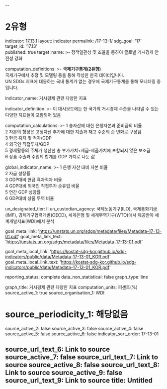 --
# 2유형
indicator: 17.13.1
layout: indicator
permalink: /17-13-1/
sdg_goal: '17'
target_id: '17.13'  
published: true
target_name: >-
  정책일관성 및 조율을 통하여 글로벌 거시경제 안전성 강화
  
computation_definitions: >-
 <b> 국제기구통계(2유형) </b>   <br>
 국제기구에서 추정 및 모델링 등을 통해 작성한 한국 데이터입니다.  <br> 
 UN SDGs 지표에 대응하는 국내 통계가 없는 경우에 국제기구통계를 통해 모니터링 중입니다.

indicator_name: 거시경제 관련 다양한 지표

indicator_definition: >-
  이 대시보드에는 한 국가의 거시경제 수준을 나타낼 수 있는 다양한 지표들이 포함되어 있음

computation_calculations: >-
  1 총자산에 대한 은행자본과 준비금의 비율   <br>
  2 자본의 형성은 고정자산 추가에 대한 지출과 재고 수준의 순 변화로 구성됨   <br>
  3 현금 흑자 및 적자/GDP   <br>
  4 외국인 직접투자/GDP   <br>
  5 경제활동의 주체가 생산한 총 부가가치+세금-제품가치에 포함되지 않은 보조금   <br>
  6 상품 수출과 수입의 합계를 GDP 가치로 나눈 값   <br>
 
global_indicator_name: >-
  1 은행 자산 대비 자본 비율   <br>
  2 자금 성장률   <br>
  3 GDP대비 현금 흑자적자 비율   <br>
  4 GDP대비 외국인 직접투자 순유입 비율   <br>
  5 연간 GDP 성장률   <br>
  6 GDP대비 상품 무역 비율   <br>

un_designated_tier: II
un_custodian_agency: 국제노동기구(ILO), 국제통화기금(IMF), 경제기구협력개발(OECD), 세계은행 및 세계무역기구(WTO)에서 제공받아 세계개발지표(WDI)에서 분석

goal_meta_link: 'https://unstats.un.org/sdgs/metadata/files/Metadata-17-13-01.pdf'
goal_meta_link_text: 'https://unstats.un.org/sdgs/metadata/files/Metadata-17-13-01.pdf'

goal_meta_local_link: 'https://kostat-sdg-kor.github.io/sdg-indicators/public/data/Metadata-17-13-01_KOR.pdf'
goal_meta_local_link_text: 'https://kostat-sdg-kor.github.io/sdg-indicators/public/data/Metadata-17-13-01_KOR.pdf'

reporting_status: complete
data_non_statistical: false
graph_type: line

graph_title: 거시경제 관련 다양한 지표
computation_units: 퍼센트(%)
source_active_1: true
source_organisation_1: WDI
# source_periodicity_1: 해당없음
source_active_2: false
source_active_3: false
source_active_4: false
source_active_5: false
source_active_6: false
indicator_sort_order: 17-13-01

source_url_text_6: Link to source
source_active_7: false
source_url_text_7: Link to source
source_active_8: false
source_url_text_8: Link to source
source_active_9: false
source_url_text_9: Link to source
title: Untitled
---

